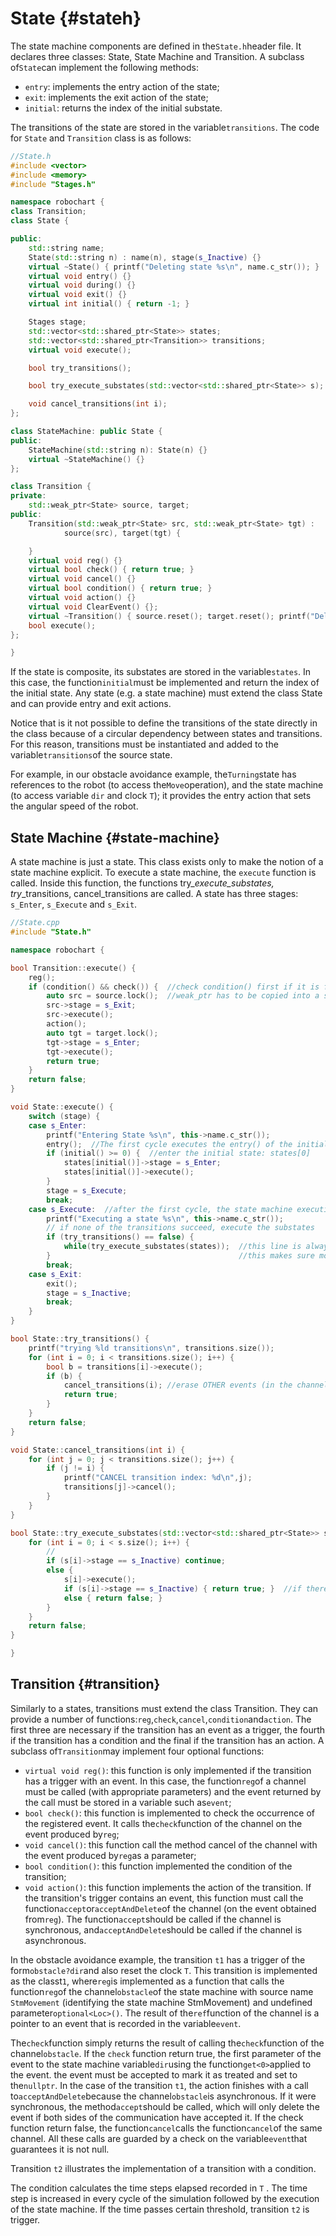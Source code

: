 # State {#stateh}

The state machine components are defined in the`State.h`header file. It declares three classes: State, State Machine and Transition. A subclass of`State`can implement the following methods:

* `entry`: implements the entry action of the state;
* `exit`: implements the exit action of the state;
* `initial`: returns the index of the initial substate.

The transitions of the state are stored in the variable`transitions`. The code for `State` and `Transition` class is as follows:

```cpp
//State.h
#include <vector>
#include <memory>
#include "Stages.h"

namespace robochart {
class Transition;
class State {

public:
    std::string name;
    State(std::string n) : name(n), stage(s_Inactive) {}
    virtual ~State() { printf("Deleting state %s\n", name.c_str()); }
    virtual void entry() {}
    virtual void during() {}
    virtual void exit() {}
    virtual int initial() { return -1; }

    Stages stage;
    std::vector<std::shared_ptr<State>> states;
    std::vector<std::shared_ptr<Transition>> transitions;
    virtual void execute();         

    bool try_transitions();

    bool try_execute_substates(std::vector<std::shared_ptr<State>> s);

    void cancel_transitions(int i);
};

class StateMachine: public State {
public:
    StateMachine(std::string n): State(n) {}
    virtual ~StateMachine() {}
};

class Transition {
private:
    std::weak_ptr<State> source, target;
public:
    Transition(std::weak_ptr<State> src, std::weak_ptr<State> tgt) :
            source(src), target(tgt) {

    }
    virtual void reg() {}
    virtual bool check() { return true; }
    virtual void cancel() {}
    virtual bool condition() { return true; }
    virtual void action() {}
    virtual void ClearEvent() {};
    virtual ~Transition() { source.reset(); target.reset(); printf("Deleting transition\n");}
    bool execute();
};

}
```

If the state is composite, its substates are stored in the variable`states`. In this case, the function`initial`must be implemented and return the index of the initial state. Any state \(e.g. a state machine\) must extend the class State and can provide entry and exit actions.

Notice that is it not possible to define the transitions of the state directly in the class because of a circular dependency between states and transitions. For this reason, transitions must be instantiated and added to the variable`transitions`of the source state.

For example, in our obstacle avoidance example, the`Turning`state has references to the robot \(to access the`Move`operation\), and the state machine \(to access variable `dir`  and clock `T`\); it provides the entry action that sets the angular speed of the robot.

## State Machine {#state-machine}

A state machine is just a state. This class exists only to make the notion of a state machine explicit. To execute a state machine, the `execute` function is called. Inside this function, the functions try\__execute\_substates, try_\_transitions,  cancel\_transitions are called. A state has three stages: `s_Enter`, `s_Execute` and `s_Exit`.

```cpp
//State.cpp
#include "State.h"

namespace robochart {

bool Transition::execute() {
    reg();
    if (condition() && check()) {  //check condition() first if it is false no need to perform check()
        auto src = source.lock();  //weak_ptr has to be copied into a shared_ptr before usage
        src->stage = s_Exit;
        src->execute();
        action();
        auto tgt = target.lock();
        tgt->stage = s_Enter;
        tgt->execute();
        return true;
    }
    return false;
}

void State::execute() {
    switch (stage) {
    case s_Enter:
        printf("Entering State %s\n", this->name.c_str());
        entry();  //The first cycle executes the entry() of the initial state of the state machine; entry() of stm is empty
        if (initial() >= 0) {  //enter the initial state: states[0]
            states[initial()]->stage = s_Enter;  
            states[initial()]->execute();
        }
        stage = s_Execute;
        break;
    case s_Execute:  //after the first cycle, the state machine execution always starts here as it is always in s_Execute stage
        printf("Executing a state %s\n", this->name.c_str());
        // if none of the transitions succeed, execute the substates
        if (try_transitions() == false) {
            while(try_execute_substates(states));  //this line is always executed as the state machine (which is treated as a composite state) has 0 transitions; hence its substates are executed
        }                                          //this makes sure more than one transition can happen at one cycle
        break;
    case s_Exit:
        exit();
        stage = s_Inactive;
        break;
    }
}

bool State::try_transitions() {
    printf("trying %ld transitions\n", transitions.size());
    for (int i = 0; i < transitions.size(); i++) {
        bool b = transitions[i]->execute();
        if (b) {
            cancel_transitions(i); //erase OTHER events (in the channel) already registered by the transitions of this state, as the state tried its every possible transitions
            return true;
        }
    }
    return false;
}

void State::cancel_transitions(int i) {
    for (int j = 0; j < transitions.size(); j++) {
        if (j != i) {
            printf("CANCEL transition index: %d\n",j);
            transitions[j]->cancel();
        }
    }
}

bool State::try_execute_substates(std::vector<std::shared_ptr<State>> s) {
    for (int i = 0; i < s.size(); i++) {
        //
        if (s[i]->stage == s_Inactive) continue;
        else {
            s[i]->execute();
            if (s[i]->stage == s_Inactive) { return true; }  //if there is any transition happened; loop it again.
            else { return false; }
        }
    }
    return false;
}

}
```

## Transition {#transition}

Similarly to a states, transitions must extend the class Transition. They can provide a number of functions:`reg`,`check`,`cancel`,`condition`and`action`. The first three are necessary if the transition has an event as a trigger, the fourth if the transition has a condition and the final if the transition has an action. A subclass of`Transition`may implement four optional functions:

* `virtual void reg()`: this function is only implemented if the transition has a trigger with an event. In this case, the function`reg`of a channel must be called \(with appropriate parameters\) and the event returned by the call must be stored in a variable such as`event`;
* `bool check()`: this function is implemented to check the occurrence of the registered event. It calls the`check`function of the channel on the event produced by`reg`;
* `void cancel()`: this function call the method cancel of the channel with the event produced by`reg`as a parameter;
* `bool condition()`: this function implemented the condition of the transition;
* `void action()`: this function implements the action of the transition. If the transition's trigger contains an event, this function must call the function`accept`or`acceptAndDelete`of the channel \(on the event obtained from`reg`\). The function`accept`should be called if the channel is synchronous, and`acceptAndDelete`should be called if the channel is asynchronous.

In the obstacle avoidance example, the transition `t1` has a trigger of the form`obstacle?dir`and also reset the clock `T`. This transition is implemented as the classt`1`, where`reg`is implemented as a function that calls the function`reg`of the channel`obstacle`of the state machine with source name `StmMovement` \(identifying the state machine StmMovement\) and undefined parameter`optional<Loc>()`. The result of the`ref`function of the channel is a pointer to an event that is recorded in the variable`event`.

The`check`function simply returns the result of calling the`check`function of the channel`obstacle`. If the `check` function return true, the first parameter of the event to the state machine variable`dir`using the function`get<0>`applied to the event.  the event must be accepted to mark it as treated and set to the`nullptr`. In the case of the transition `t1`, the action finishes with a call to`acceptAndDelete`because the channel`obstacle`is asynchronous. If it were synchronous, the method`accept`should be called, which will only delete the event if both sides of the communication have accepted it. If the check function return false, the function`cancel`calls the function`cancel`of the same channel. All these calls are guarded by a check on the variable`event`that guarantees it is not null.

Transition `t2` illustrates the implementation of a transition with a condition.

The condition calculates the time steps elapsed recorded in `T` . The time step is increased in every cycle of the simulation followed by the execution of the state machine. If the time passes certain threshold, transition `t2` is trigger.

